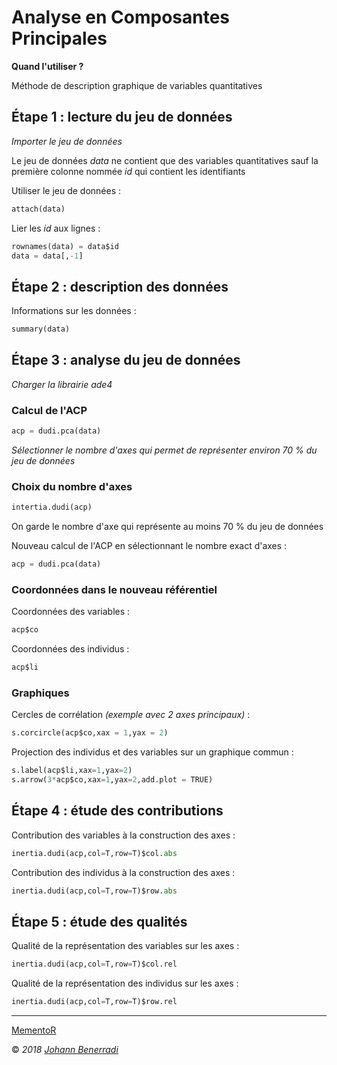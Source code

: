 # Analyse en Composantes Principales

**Quand l'utiliser ?**

Méthode de description graphique de variables quantitatives


## Étape 1 : lecture du jeu de données
*Importer le jeu de données*

Le jeu de données *data* ne contient que des variables quantitatives sauf la première colonne nommée *id* qui contient les identifiants  

Utiliser le jeu de données :
```python
attach(data)
```

Lier les *id* aux lignes :
```python
rownames(data) = data$id
data = data[,-1]
```


## Étape 2 : description des données
Informations sur les données :
```python
summary(data)
```


## Étape 3 : analyse du jeu de données
*Charger la librairie ade4*  

### Calcul de l'ACP
```python
acp = dudi.pca(data)
```
*Sélectionner le nombre d'axes qui permet de représenter environ 70 % du jeu de données*  

### Choix du nombre d'axes
```python
intertia.dudi(acp)
```
On garde le nombre d'axe qui représente au moins 70 % du jeu de données  

Nouveau calcul de l'ACP en sélectionnant le nombre exact d'axes :
```python
acp = dudi.pca(data)
```

### Coordonnées dans le nouveau référentiel
Coordonnées des variables :
```python
acp$co
```

Coordonnées des individus :
```python
acp$li
```

### Graphiques
Cercles de corrélation *(exemple avec 2 axes principaux)* :
```python
s.corcircle(acp$co,xax = 1,yax = 2)
```

Projection des individus et des variables sur un graphique commun :
```python
s.label(acp$li,xax=1,yax=2)
s.arrow(3*acp$co,xax=1,yax=2,add.plot = TRUE)
```


## Étape 4 : étude des contributions
Contribution des variables à la construction des axes :
```python
inertia.dudi(acp,col=T,row=T)$col.abs
```

Contribution des individus à la construction des axes :
```python
inertia.dudi(acp,col=T,row=T)$row.abs
```


## Étape 5 : étude des qualités
Qualité de la représentation des variables sur les axes :
```python
inertia.dudi(acp,col=T,row=T)$col.rel
```

Qualité de la représentation des individus sur les axes :
```python
inertia.dudi(acp,col=T,row=T)$row.rel
```


---  
[MementoR](https://github.com/HanBnrd/MementoR)

&copy; *2018* [*Johann Benerradi*](https://github.com/HanBnrd)
